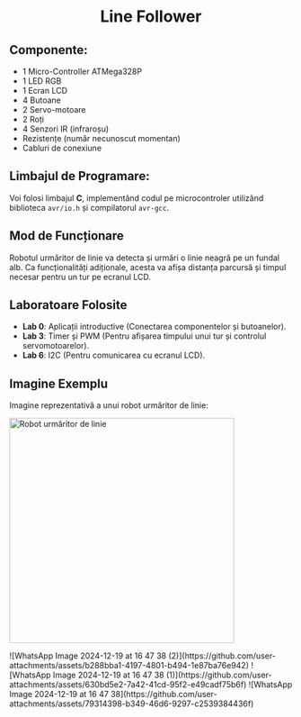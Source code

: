 <h1 align="center"> Line Follower</h1>

<h2>Componente: </h2>

<ul>
  <li>1 Micro-Controller ATMega328P</li>
  <li>1 LED RGB</li>
  <li>1 Ecran LCD</li>
  <li>4 Butoane</li>
  <li>2 Servo-motoare</li>
  <li>2 Roți</li>
  <li>4 Senzori IR (infraroșu)</li>
  <li>Rezistențe (număr necunoscut momentan)</li>
  <li>Cabluri de conexiune</li>
</ul>

<h2>Limbajul de Programare: </h2>

<p>
        Voi folosi limbajul <strong>C</strong>, implementând codul pe microcontroler utilizând biblioteca 
        <code>avr/io.h</code> și compilatorul <code>avr-gcc</code>.
</p>

<h2>Mod de Funcționare</h2>
    <p>
        Robotul urmăritor de linie va detecta și urmări o linie neagră pe un fundal alb. Ca funcționalități adiționale, 
        acesta va afișa distanța parcursă și timpul necesar pentru un tur pe ecranul LCD.
    </p>

<h2>Laboratoare Folosite</h2>
    <ul>
        <li><strong>Lab 0</strong>: Aplicații introductive (Conectarea componentelor și butoanelor).</li>
        <li><strong>Lab 3</strong>: Timer și PWM (Pentru afișarea timpului unui tur și controlul servomotoarelor).</li>
        <li><strong>Lab 6</strong>: I2C (Pentru comunicarea cu ecranul LCD).</li>
    </ul>

<h2>Imagine Exemplu</h2>
    <p>Imagine reprezentativă a unui robot urmăritor de linie:</p>
    <img src="[https://upload.wikimedia.org/wikipedia/commons/8/88/Line_follower_robot_using_IR_sensors.jpg](https://images.app.goo.gl/2cFGxdj2H6zqAjp69)" alt="Robot urmăritor de linie" width="400">
    </p>
![WhatsApp Image 2024-12-19 at 16 47 38 (2)](https://github.com/user-attachments/assets/b288bba1-4197-4801-b494-1e87ba76e942)
![WhatsApp Image 2024-12-19 at 16 47 38 (1)](https://github.com/user-attachments/assets/630bd5e2-7a42-41cd-95f2-e49cadf75b6f)
![WhatsApp Image 2024-12-19 at 16 47 38](https://github.com/user-attachments/assets/79314398-b349-46d6-9297-c2539384436f)
